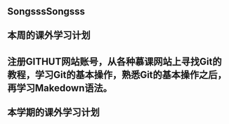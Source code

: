 **SongsssSongsss**</br></br>
本周的课外学习计划
------
注册GITHUT网站账号，从各种慕课网站上寻找Git的教程，学习Git的基本操作，熟悉Git的基本操作之后，再学习Makedown语法。  </br> 
</br>本学期的课外学习计划
------
